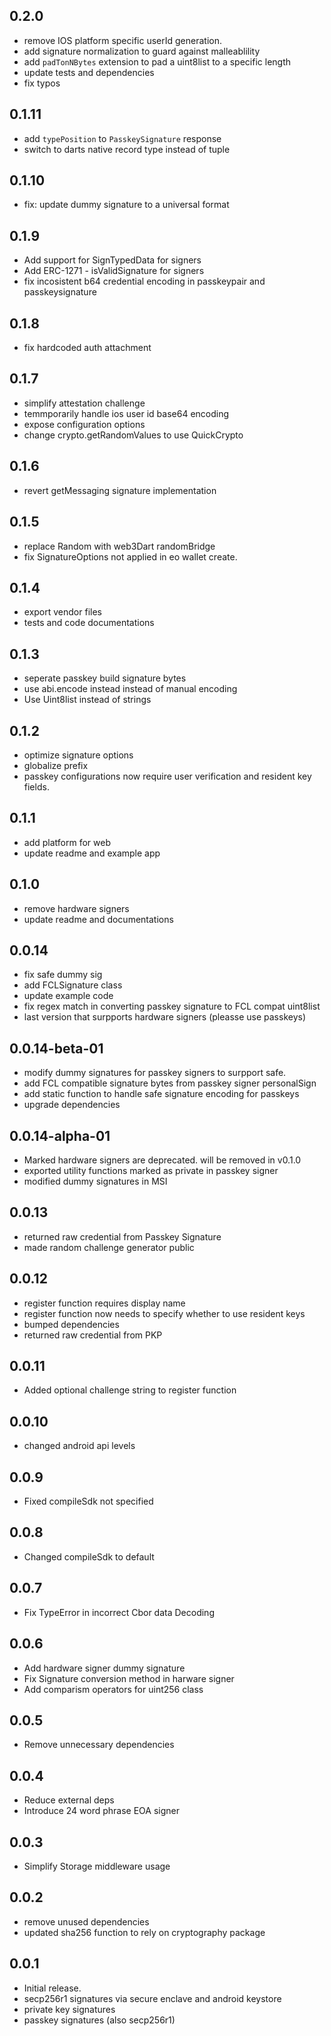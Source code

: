 ## 0.2.0

- remove IOS platform specific userId generation.
- add signature normalization to guard against malleablility
- add `padTonNBytes` extension to pad a uint8list to a specific length
- update tests and dependencies
- fix typos

## 0.1.11

- add `typePosition` to `PasskeySignature` response
- switch to darts native record type instead of tuple

## 0.1.10

- fix: update dummy signature to a universal format

## 0.1.9

- Add support for SignTypedData for signers
- Add ERC-1271 - isValidSignature for signers
- fix incosistent b64 credential encoding in passkeypair and passkeysignature

## 0.1.8

- fix hardcoded auth attachment

## 0.1.7

- simplify attestation challenge
- temmporarily handle ios user id base64 encoding
- expose configuration options
- change crypto.getRandomValues to use QuickCrypto

## 0.1.6

- revert getMessaging signature implementation

## 0.1.5

- replace Random with web3Dart randomBridge
- fix SignatureOptions not applied in eo wallet create.

## 0.1.4

- export vendor files
- tests and code documentations

## 0.1.3

- seperate passkey build signature bytes
- use abi.encode instead instead of manual encoding
- Use Uint8list instead of strings

## 0.1.2

- optimize signature options
- globalize prefix
- passkey configurations now require user verification and resident key fields.

## 0.1.1

- add platform for web
- update readme and example app

## 0.1.0

- remove hardware signers
- update readme and documentations

## 0.0.14

- fix safe dummy sig
- add FCLSignature class
- update example code
- fix regex match in converting passkey signature to FCL compat uint8list
- last version that surpports hardware signers (pleasse use passkeys)

## 0.0.14-beta-01

- modify dummy signatures for passkey signers to surpport safe.
- add FCL compatible signature bytes from passkey signer personalSign
- add static function to handle safe signature encoding for passkeys
- upgrade dependencies

## 0.0.14-alpha-01

- Marked hardware signers are deprecated. will be removed in v0.1.0
- exported utility functions marked as private in passkey signer
- modified dummy signatures in MSI

## 0.0.13

- returned raw credential from Passkey Signature
- made random challenge generator public

## 0.0.12

- register function requires display name
- register function now needs to specify whether to use resident keys
- bumped dependencies
- returned raw credential from PKP

## 0.0.11

- Added optional challenge string to register function

## 0.0.10

- changed android api levels

## 0.0.9

- Fixed compileSdk not specified

## 0.0.8

- Changed compileSdk to default

## 0.0.7

- Fix TypeError in incorrect Cbor data Decoding

## 0.0.6

- Add hardware signer dummy signature
- Fix Signature conversion method in harware signer
- Add comparism operators for uint256 class

## 0.0.5

- Remove unnecessary dependencies

## 0.0.4

- Reduce external deps
- Introduce 24 word phrase EOA signer

## 0.0.3

- Simplify Storage middleware usage

## 0.0.2

- remove unused dependencies
- updated sha256 function to rely on cryptography package

## 0.0.1

- Initial release.
- secp256r1 signatures via secure enclave and android keystore
- private key signatures
- passkey signatures (also secp256r1)
